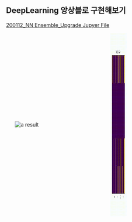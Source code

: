 ## DeepLearning 앙상블로 구현해보기

<a href="./Code/200112_NN Ensemble_Upgrade.ipynb">200112_NN Ensemble_Upgrade Jupyer File</a>
<br>

<div style="display:inline-block">
<div style="text-align:center;width:50%;display:inline-block">
  <div style="float:center;width:45%">
    <img src='./Result/a_result.gif' alt="a result" width="45%" height="500" align="center">
  </div>
</div>
<div style="text-align:center;width:45%;display:inline-block">
  <div style="float:center;width:45%">
    <img src='./Result/b_result.gif' alt="b result" width="45%" height="500" align="center">
  </div>
</div>
</div>

